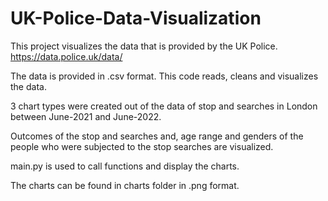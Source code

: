 # UK-Police-Data-Visualization
This project visualizes the data that is provided by the UK Police. https://data.police.uk/data/

The data is provided in .csv format. This code reads, cleans and visualizes the data.

3 chart types were created out of the data of stop and searches in London between June-2021 and June-2022.

Outcomes of the stop and searches and, age range and genders of the people who were subjected to the stop searches are visualized.

main.py is used to call functions and display the charts.

The charts can be found in charts folder in .png format.
